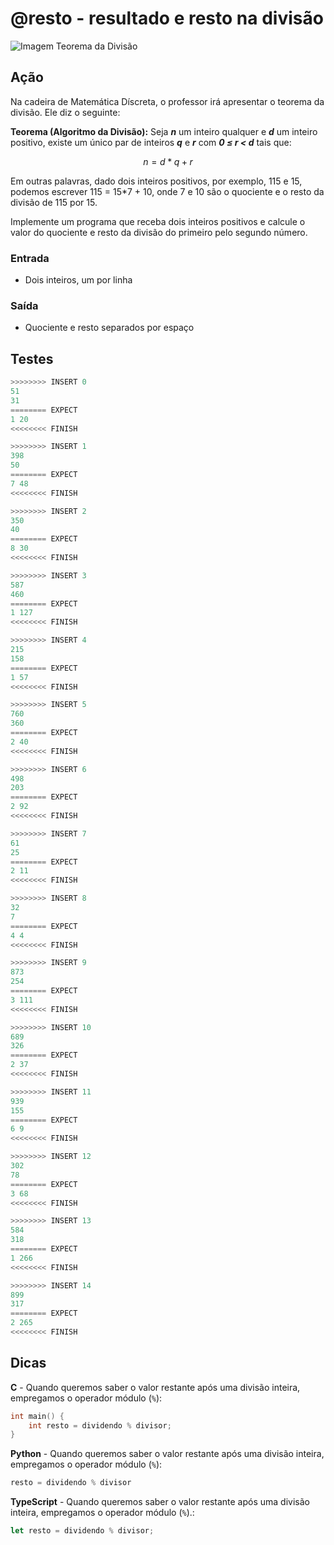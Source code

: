 # @resto - resultado e resto na divisão

![Imagem Teorema da Divisão](https://raw.githubusercontent.com/qxcodefup/arcade/master/base/resto/cover.png)

## Ação

Na cadeira de Matemática Díscreta, o professor irá apresentar o teorema da
divisão. Ele diz o seguinte:

**Teorema (Algoritmo da Divisão):** Seja ***n*** um inteiro qualquer e ***d*** um inteiro
positivo, existe um único par de inteiros ***q*** e ***r*** com ***0 ≤ r < d*** tais que:

$$n = d*q + r$$

Em outras palavras, dado dois inteiros positivos, por exemplo, 115 e 15,
podemos escrever 115 = 15*7 + 10, onde 7 e 10 são o quociente e o resto da
divisão de 115 por 15.

Implemente um programa que receba dois inteiros positivos e calcule o valor do
quociente e resto da divisão do primeiro pelo segundo número.

### Entrada

- Dois inteiros, um por linha

### Saída

- Quociente e resto separados por espaço

## Testes

```py
>>>>>>>> INSERT 0
51
31
======== EXPECT
1 20
<<<<<<<< FINISH
```

```py
>>>>>>>> INSERT 1
398
50
======== EXPECT
7 48
<<<<<<<< FINISH
```

```py
>>>>>>>> INSERT 2
350
40
======== EXPECT
8 30
<<<<<<<< FINISH
```

```py
>>>>>>>> INSERT 3
587
460
======== EXPECT
1 127
<<<<<<<< FINISH
```

```py
>>>>>>>> INSERT 4
215
158
======== EXPECT
1 57
<<<<<<<< FINISH
```

```py
>>>>>>>> INSERT 5
760
360
======== EXPECT
2 40
<<<<<<<< FINISH
```

```py
>>>>>>>> INSERT 6
498
203
======== EXPECT
2 92
<<<<<<<< FINISH
```

```py
>>>>>>>> INSERT 7
61
25
======== EXPECT
2 11
<<<<<<<< FINISH
```

```py
>>>>>>>> INSERT 8
32
7
======== EXPECT
4 4
<<<<<<<< FINISH
```

```py
>>>>>>>> INSERT 9
873
254
======== EXPECT
3 111
<<<<<<<< FINISH
```

```py
>>>>>>>> INSERT 10
689
326
======== EXPECT
2 37
<<<<<<<< FINISH
```

```py
>>>>>>>> INSERT 11
939
155
======== EXPECT
6 9
<<<<<<<< FINISH
```

```py
>>>>>>>> INSERT 12
302
78
======== EXPECT
3 68
<<<<<<<< FINISH
```

```py
>>>>>>>> INSERT 13
584
318
======== EXPECT
1 266
<<<<<<<< FINISH
```

```py
>>>>>>>> INSERT 14
899
317
======== EXPECT
2 265
<<<<<<<< FINISH
```

## Dicas

**C** - Quando queremos saber o valor restante após uma divisão inteira, empregamos o operador módulo (`%`):

```c
int main() {
    int resto = dividendo % divisor;
}
```

**Python** - Quando queremos saber o valor restante após uma divisão inteira, empregamos o operador módulo (`%`):

```py
resto = dividendo % divisor
```

**TypeScript** - Quando queremos saber o valor restante após uma divisão inteira, empregamos o operador módulo (`%`).:

```ts
let resto = dividendo % divisor;
```
